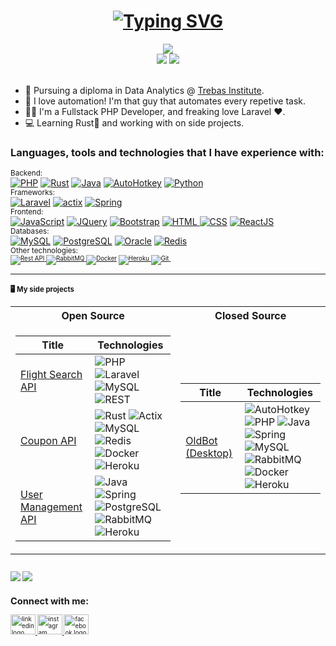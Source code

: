 <h1 align="center">
  <a href="https://git.io/typing-svg"><img src="https://readme-typing-svg.herokuapp.com/?font=Fira+Code&size=75&duration=1500&pause=500&color=0CE82B&background=000000EE&center=true&vCenter=true&multiline=true&width=1920&height=225&lines=Hello+there!;Welcome+to+my+GitHub+:)" alt="Typing SVG" /></a>
</h1>

<div align="center">
  <a href="https://github.com/alfredomtx">
      <img src="https://github-stats-alpha.vercel.app/api?username=alfredomtx&cc=22272e&tc=37BCF6&ic=fff&bc=0000">
  </a>
  <br>
  <img src="https://visitor-badge.glitch.me/badge?page_id=alfredomtx.alfredomtx">
  <a href="https://www.linkedin.com/in/alfredo-menezes/">
    <img src="https://img.shields.io/badge/-Alfredo%20Menezes-blue?style=flat-square&logo=Linkedin&logoColor=white&link=hhttps://www.linkedin.com/in/abhinandantrilokia/" />
  </a>
  
</div>
<br>

- 📖 Pursuing a diploma in Data Analytics @ [Trebas Institute](https://www.trebas.com/programs/business-and-technology-programs/analytics-big-data-and-business-intelligence-montreal). 
- 🤖 I love automation! I'm that guy that automates every repetive task.
- 🧑‍💻 I'm a Fullstack PHP Developer, and freaking love Laravel ❤️.
- 💻 Learning Rust🦀 and working with on side projects. 

### Languages, tools and technologies that I have **experience** with:

<p>
  <small>Backend:</small><br>
  <a href="https://github.com/search?q=user%3Aalfredomtx+language%3Aphp"><img alt="PHP" src="https://img.shields.io/badge/PHP-777BB4.svg?logo=php&logoColor=white"></a>
  <a href="https://github.com/search?q=user%3Aalfredomtx+language%3Arust"><img alt="Rust" src="https://img.shields.io/badge/Rust-black.svg?logo=rust&logoColor=white"></a>
  <a href="https://github.com/search?q=user%3Aalfredomtx+language%3Ajava"><img alt="Java" src="https://custom-icon-badges.herokuapp.com/badge/Java-red.svg?logo=java&logoColor=white"></a>
  <a href="https://github.com/search?q=user%3Aalfredomtx+language%3Aautohotkey"><img alt="AutoHotkey" src="https://img.shields.io/badge/AutoHotkey-limegreen.svg?logo=autohotkey&logoColor=white"></a>
  <a href="https://github.com/search?q=user%3AMuriloChianfa+language%3Apython"><img alt="Python" src="https://img.shields.io/badge/Python-14354C.svg?logo=python&logoColor=white"></a>
  
  <br>
  <small>Frameworks:</small><br>
  <a href="https://github.com/search?q=user%3Aalfredomtx+language%3Aphp"><img alt="Laravel" src="https://img.shields.io/badge/Laravel-777BB4.svg?logo=Laravel&logoColor=white"></a>
  <a href="https://github.com/search?q=user%3Aalfredomtx+language%3Arust"><img alt="actix" src="https://img.shields.io/badge/Actix-black.svg?logo=actix&logoColor=white"></a>
  <a href="https://github.com/search?q=user%3Aalfredomtx+language%3Ajava"><img alt="Spring" src="https://custom-icon-badges.herokuapp.com/badge/Spring-green.svg?logo=spring&logoColor=white"></a>
  
  <br>
  <small>Frontend:</small><br>
  <a href="https://github.com/search?q=user%3Aalfredomtx+language%3Ajavascript"><img alt="JavaScript" src="https://img.shields.io/badge/JavaScript-F7DF1E.svg?logo=javascript&logoColor=black"></a>
  <a href="#"><img alt="JQuery" src="https://img.shields.io/badge/JQuery-black.svg?logo=jquery&logoColor=white"></a>
  <a href="#"><img alt="Bootstrap" src="https://img.shields.io/badge/Bootstrap-7952B3.svg?logo=bootstrap&logoColor=white"></a>
  <a href="https://github.com/search?q=user%3Aalfredomtx+language%3Ahtml"><img alt="HTML" src="https://img.shields.io/badge/HTML-E34F26.svg?logo=html5&logoColor=white"> </a>
  <a href="https://github.com/search?q=user%3Aalfredomtx+language%3Acss"><img alt="CSS" src="https://img.shields.io/badge/CSS-1572B6.svg?logo=css3&logoColor=white"></a>
  <a href="https://github.com/search?q=user%3Aalfredomtx+language%3Ahtml"><img alt="ReactJS" src="https://img.shields.io/badge/React-purple.svg?logo=react&logoColor=white"> </a>
  
  <br>
  <small>Databases:</small><br>
  <a href="#"><img alt="MySQL" src="https://img.shields.io/badge/MySQL-07405e.svg?logo=mysql&logoColor=white"></a>
  <a href="#"><img alt="PostgreSQL" src ="https://img.shields.io/badge/PostgreSQL-316192.svg?logo=postgresql&logoColor=white"></a>
  <a href="#"><img alt="Oracle" src ="https://img.shields.io/badge/Oracle-orange.svg?logo=oracle&logoColor=white"></a>
  <a href="#"><img alt="Redis" src ="https://img.shields.io/badge/Redis-red.svg?logo=redis&logoColor=white"></a>

  <br>
  <small>Other technologies:<small><br>
  <a href="#"><img alt="Rest API" src="https://img.shields.io/badge/API-REST-blue">
  <a href="#"><img alt="RabbitMQ" src="https://img.shields.io/badge/RabbitMQ-orange.svg?logo=rabbitmq&logoColor=white">
  <a href="https://github.com/search?q=user%3Aalfredomtx+language%3Adocker"><img alt="Docker" src="https://img.shields.io/badge/-Docker-2496ED?style=flat&logo=docker&logoColor=fff"></a>
  <a href="#"><img alt="Heroku" src="https://img.shields.io/badge/Heroku-430098.svg?logo=heroku&logoColor=white">
  <a href="#"><img alt="Git" src="https://img.shields.io/badge/Git-orange.svg?logo=git&logoColor=white">
  <a href="#"><img alt="" src="https://img.shields.io/badge/Windows-darkblue?style=flat&logo=Windows&logoColor=fff"></a>
  <a href="#"><img alt="" src="https://img.shields.io/badge/Linux-000?style=flat&logo=linux&logoColor=fff"></a>
  </a>

</p>

<hr>

### 🖥️ My side projects

<table>
<tr><th>Open Source</th><th>Closed Source</th></tr>
<tr><td>

|Title | Technologies|
|--|--|
| [Flight Search API](https://github.com/alfredomtx/trip-builder)| ![PHP](https://img.shields.io/badge/PHP-777BB4.svg?logo=php&logoColor=white)  ![Laravel](https://img.shields.io/badge/Laravel-777BB4.svg?logo=Laravel&logoColor=white) ![MySQL](https://img.shields.io/badge/MySQL-07405e.svg?logo=mysql&logoColor=white) <br>  ![REST](https://img.shields.io/badge/API-REST-blue)
| [Coupon API](https://github.com/alfredomtx/coupon-api)| ![Rust](https://img.shields.io/badge/Rust-black.svg?logo=rust&logoColor=white)  ![Actix](https://img.shields.io/badge/Actix-black.svg?logo=&logoColor=white) ![MySQL](https://img.shields.io/badge/MySQL-07405e.svg?logo=mysql&logoColor=white) <br>  ![Redis](https://img.shields.io/badge/Redis-red.svg?logo=redis&logoColor=white) ![Docker](https://img.shields.io/badge/-Docker-2496ED?style=flat&logo=docker&logoColor=fff) ![Heroku](https://img.shields.io/badge/Heroku-430098.svg?logo=heroku&logoColor=white) |
| [User Management API](https://github.com/alfredomtx/user-management-api)|  ![Java](https://custom-icon-badges.herokuapp.com/badge/Java-red.svg?logo=java&logoColor=white)  ![Spring](https://custom-icon-badges.herokuapp.com/badge/Spring-green.svg?logo=spring&logoColor=white)  ![PostgreSQL](https://img.shields.io/badge/PostgreSQL-316192.svg?logo=postgresql&logoColor=white) <br> ![RabbitMQ](https://img.shields.io/badge/Rabbitmq-orange.svg?logo=rabbitmq&logoColor=white) ![Heroku](https://img.shields.io/badge/Heroku-430098.svg?logo=heroku&logoColor=white) 


</td><td>

|Title | Technologies|
|--|--|
| [OldBot (Desktop)](https://oldbot.com.br/index.php)| ![AutoHotkey](https://img.shields.io/badge/AutoHotkey-limegreen.svg?logo=autohotkey&logoColor=white) ![PHP](https://img.shields.io/badge/PHP-777BB4.svg?logo=php&logoColor=white) ![Java](https://custom-icon-badges.herokuapp.com/badge/Java-red.svg?logo=java&logoColor=white) <br> ![Spring](https://custom-icon-badges.herokuapp.com/badge/Spring-green.svg?logo=spring&logoColor=white)  ![MySQL](https://img.shields.io/badge/MySQL-07405e.svg?logo=mysql&logoColor=white) ![RabbitMQ](https://img.shields.io/badge/Rabbitmq-orange.svg?logo=rabbitmq&logoColor=white) <br> ![Docker](https://img.shields.io/badge/-Docker-2496ED?style=flat&logo=docker&logoColor=fff) ![Heroku](https://img.shields.io/badge/Heroku-430098.svg?logo=heroku&logoColor=white)   

</td></tr>
</table>

<br>

<div align="left">
  <img src="http://github-profile-summary-cards.vercel.app/api/cards/profile-details?username=alfredomtx&theme=dracula" />
  <img src="https://github-readme-stats-git-masterrstaa-rickstaa.vercel.app/api/top-langs/?username=alfredomtx&layout=compact&theme=dracula" />
</div>


## Connect with me:
<div align="left">
  <a href="https://www.linkedin.com/in/alfredo-menezes/" target="_blank">
    <img src="https://raw.githubusercontent.com/maurodesouza/profile-readme-generator/master/src/assets/icons/social/linkedin/default.svg" width="40" height="32" alt="linkedin logo"  />
  </a>
  <a href="https://www.instagram.com/alfredomtx/" target="_blank">
    <img src="https://raw.githubusercontent.com/maurodesouza/profile-readme-generator/master/src/assets/icons/social/instagram/default.svg" width="40" height="32" alt="instagram logo"  />
  </a>
  <a href="https://www.facebook.com/alfredo.menezes.56/" target="_blank">
    <img src="https://raw.githubusercontent.com/maurodesouza/profile-readme-generator/master/src/assets/icons/social/facebook/default.svg" width="40" height="32" alt="facebook logo"  />
  </a>
</div>
